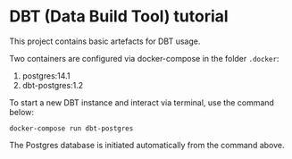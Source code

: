 # DBT (Data Build Tool) tutorial

This project contains basic artefacts for DBT usage.

Two containers are configured via docker-compose in the folder `.docker`:
1. postgres:14.1
2. dbt-postgres:1.2

To start a new DBT instance and interact via terminal, use the command below:

```
docker-compose run dbt-postgres
```

The Postgres database is initiated automatically from the command above.
